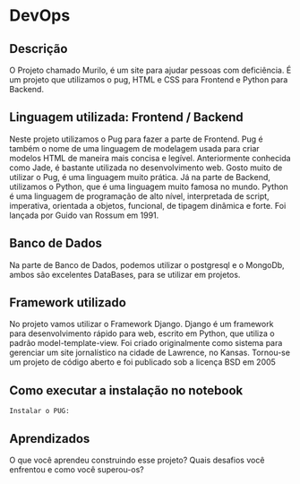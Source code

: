 # DevOps

## Descrição
O Projeto chamado Murilo, é um site para ajudar pessoas com deficiência. É um projeto que utilizamos o pug, HTML e CSS para Frontend e Python para Backend.

## Linguagem utilizada: Frontend / Backend
Neste projeto utilizamos o Pug para fazer a parte de Frontend. Pug é também o nome de uma linguagem de modelagem usada para criar modelos HTML de maneira mais concisa e legível. Anteriormente conhecida como Jade, é bastante utilizada no desenvolvimento web. Gosto muito de utilizar o Pug, é uma linguagem muito prática.
Já na parte de Backend, utilizamos o Python, que é uma linguagem muito famosa no mundo. Python é uma linguagem de programação de alto nível, interpretada de script, imperativa, orientada a objetos, funcional, de tipagem dinâmica e forte. Foi lançada por Guido van Rossum em 1991.

## Banco de Dados
Na parte de Banco de Dados, podemos utilizar o postgresql e o MongoDb, ambos são excelentes DataBases, para se utilizar em projetos.

## Framework utilizado
No projeto vamos utilizar o Framework Django. Django é um framework para desenvolvimento rápido para web, escrito em Python, que utiliza o padrão model-template-view. Foi criado originalmente como sistema para gerenciar um site jornalístico na cidade de Lawrence, no Kansas. Tornou-se um projeto de código aberto e foi publicado sob a licença BSD em 2005

## Como executar a instalação no notebook
``` 
Instalar o PUG: 
```

## Aprendizados

O que você aprendeu construindo esse projeto? Quais desafios você enfrentou e como você superou-os?

